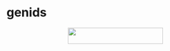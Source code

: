 # genids
<p align="center"><a href="https://dashboard.heroku.com/new?template=https://github.com/msdzul/genids"> <img src="https://img.shields.io/badge/Deploy%20On%20Heroku-black?style=for-the-badge&logo=heroku" width="220" height="38.45"/></a></p>